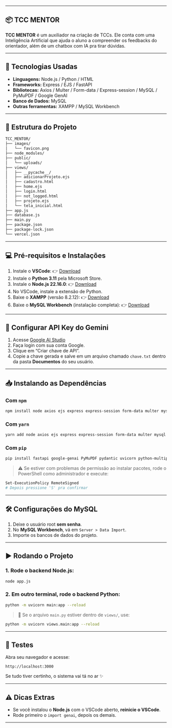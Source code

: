 
---

## 📦 TCC MENTOR

**TCC MENTOR** é um auxiliador na criação de TCCs. Ele conta com uma Inteligência Artificial que ajuda o aluno a compreender os feedbacks do orientador, além de um chatbox com IA pra tirar dúvidas.

---

## 🚀 Tecnologias Usadas

* **Linguagens:** Node.js / Python / HTML
* **Frameworks:** Express / EJS / FastAPI
* **Bibliotecas:** Axios / Multer / Form-data / Express-session / MySQL / PyMuPDF / Google GenAI
* **Banco de Dados:** MySQL
* **Outras ferramentas:** XAMPP / MySQL Workbench

---

## 📂 Estrutura do Projeto

```bash
TCC_MENTOR/
├── images/
│   └── favicon.png
├── node_modules/
├── public/
│   └── uploads/
├── views/
│   ├── __pycache__/
│   ├── adicionarProjeto.ejs
│   ├── cadastro.html
│   ├── home.ejs
│   ├── login.html
│   ├── not_logged.html
│   ├── projeto.ejs
│   └── tela_inicial.html
├── app.js
├── database.js
├── main.py
├── package.json
├── package-lock.json
└── vercel.json
```

---

## 💻 Pré-requisitos e Instalações

1. Instale o **VSCode**:
   👉 [Download](https://code.visualstudio.com/Download)
2. Instale o **Python 3.11** pela Microsoft Store.
3. Instale o **Node.js 22.16.0**:
   👉 [Download](https://nodejs.org/pt/download)
4. No VSCode, instale a extensão de Python.
5. Baixe o **XAMPP** (versão 8.2.12):
   👉 [Download](https://www.apachefriends.org/download.html)
6. Baixe o **MySQL Workbench** (instalação completa):
   👉 [Download](https://dev.mysql.com/downloads/file/?id=541637)

---

## 🔑 Configurar API Key do Gemini

1. Acesse [Google AI Studio](https://aistudio.google.com/app/apikey)
2. Faça login com sua conta Google.
3. Clique em “Criar chave de API”.
4. Copie a chave gerada e salve em um arquivo chamado `chave.txt` dentro da pasta **Documentos** do seu usuário.

---

## 📥 Instalando as Dependências

### Com `npm`

```bash
npm install node axios ejs express express-session form-data multer mysql nodemailer
```

### Com `yarn`

```bash
yarn add node axios ejs express express-session form-data multer mysql
```

### Com `pip`

```bash
pip install fastapi google-genai PyMuPDF pydantic uvicorn python-multipart
```

> ⚠️ Se estiver com problemas de permissão ao instalar pacotes, rode o PowerShell como administrador e execute:

```bash
Set-ExecutionPolicy RemoteSigned
# Depois pressione 'S' pra confirmar
```

---

## 🛠 Configurações do MySQL

1. Deixe o usuário root **sem senha**.
2. No **MySQL Workbench**, vá em `Server > Data Import`.
3. Importe os bancos de dados do projeto.

---

## ▶️ Rodando o Projeto

### 1. Rode o backend Node.js:

```bash
node app.js
```

### 2. Em outro terminal, rode o backend Python:

```bash
python -m uvicorn main:app --reload
```

> 🔁 Se o arquivo `main.py` estiver dentro de `views/`, use:

```bash
python -m uvicorn views.main:app --reload
```

---

## 🧪 Testes

Abra seu navegador e acesse:

```
http://localhost:3000
```

Se tudo tiver certinho, o sistema vai tá no ar ✨

---

## ⚠️ Dicas Extras

* Se você instalou o **Node.js** com o VSCode aberto, **reinicie o VSCode**.
* Rode primeiro o `import genai`, depois os demais.

---
